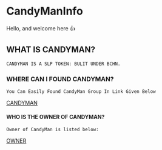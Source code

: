 # CandyManInfo
Hello, and welcome here :+1:

## WHAT IS CANDYMAN?
```
CANDYMAN IS A SLP TOKEN: BULIT UNDER BCHN.
```

### WHERE CAN I FOUND CANDYMAN?
```
You Can Easily Found CandyMan Group In Link Given Below
```
[CANDYMAN](https://t.me/BcashOfficial)

#### WHO IS THE OWNER OF CANDYMAN?
```
Owner of CandyMan is listed below:
```
[OWNER](https://t.me/I_AM_AN_PRINCES)
